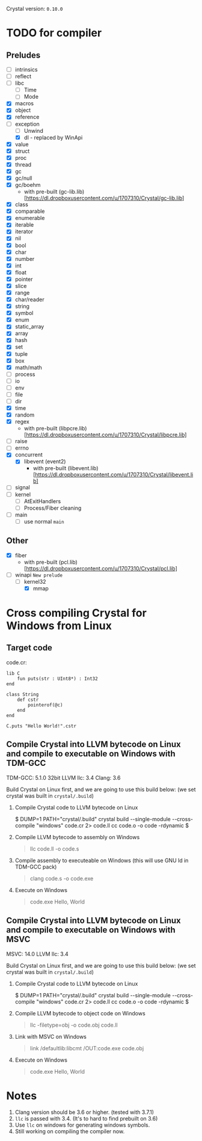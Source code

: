 Crystal version: `0.10.0`

# TODO for compiler

## Preludes

- [ ] intrinsics
- [ ] reflect
- [ ] libc
  - [ ] Time
  - [ ] Mode
- [x] macros
- [x] object
- [x] reference
- [ ] exception
  - [ ] Unwind
  - [x] dl
		- replaced by WinApi
- [x] value
- [x] struct
- [x] proc
- [x] thread
- [x] gc
- [x] gc/null
- [x] gc/boehm
  - with pre-built (gc-lib.lib)[https://dl.dropboxusercontent.com/u/1707310/Crystal/gc-lib.lib]
- [x] class
- [x] comparable
- [x] enumerable
- [x] iterable
- [x] iterator
- [x] nil
- [x] bool
- [x] char
- [x] number
- [x] int
- [x] float
- [x] pointer
- [x] slice
- [x] range
- [x] char/reader
- [x] string
- [x] symbol
- [x] enum
- [x] static_array
- [x] array
- [x] hash
- [x] set
- [x] tuple
- [x] box
- [x] math/math
- [ ] process
- [ ] io
- [ ] env
- [ ] file
- [ ] dir
- [x] time
- [x] random
- [x] regex
  - with pre-built (libpcre.lib)[https://dl.dropboxusercontent.com/u/1707310/Crystal/libpcre.lib]
- [ ] raise
- [ ] errno
- [x] concurrent
  - [x] libevent (event2)
    - with pre-built (libevent.lib)[https://dl.dropboxusercontent.com/u/1707310/Crystal/libevent.lib]
- [ ] signal
- [ ] kernel
  - [ ] AtExitHandlers
  - [ ] Process/Fiber cleaning
- [ ] main
  - [ ] use normal `main`

## Other

- [x] fiber
  - with pre-built (pcl.lib)[https://dl.dropboxusercontent.com/u/1707310/Crystal/pcl.lib]
- [ ] winapi `New prelude`
  - [ ] kernel32
    - [x] mmap

# Cross compiling Crystal for Windows from Linux

## Target code

code.cr:

```
lib C
    fun puts(str : UInt8*) : Int32
end

class String
    def cstr
        pointerof(@c)
    end
end

C.puts "Hello World!".cstr
```

## Compile Crystal into LLVM bytecode on Linux and compile to executable on Windows with TDM-GCC

TDM-GCC: 5.1.0 32bit
LLVM llc: 3.4
Clang: 3.6

Build Crystal on Linux first, and we are going to use this build below: (we set crystal was built in `crystal/.build`)

1. Compile Crystal code to LLVM bytecode on Linux

    $ DUMP=1 PATH="crystal/.build" crystal build --single-module --cross-compile "windows" code.cr 2> code.ll
    cc code.o -o code -rdynamic
    $

2. Compile LLVM bytecode to assembly on Windows

    > llc code.ll -o code.s
    >

3. Compile assembly to executeable on Windows (this will use GNU ld in TDM-GCC pack)

    > clang code.s -o code.exe
    >

4. Execute on Windows

    > code.exe
    Hello, World
    >

## Compile Crystal into LLVM bytecode on Linux and compile to executable on Windows with MSVC

MSVC: 14.0
LLVM llc: 3.4

Build Crystal on Linux first, and we are going to use this build below: (we set crystal was built in `crystal/.build`)

1. Compile Crystal code to LLVM bytecode on Linux

    $ DUMP=1 PATH="crystal/.build" crystal build --single-module --cross-compile "windows" code.cr 2> code.ll
    cc code.o -o code -rdynamic
    $

2. Compile LLVM bytecode to object code on Windows

    > llc -filetype=obj -o code.obj code.ll
    >

3. Link with MSVC on Windows

    > link /defaultlib:libcmt /OUT:code.exe code.obj
    >

4. Execute on Windows

    > code.exe
    Hello, World
    >

# Notes

1. Clang version should be 3.6 or higher. (tested with 3.7.1)
2. `llc` is passed with 3.4. (It's to hard to find prebuilt on 3.6)
3. Use `llc` on windows for generating windows symbols.
4. Still working on compiling the compiler now.

